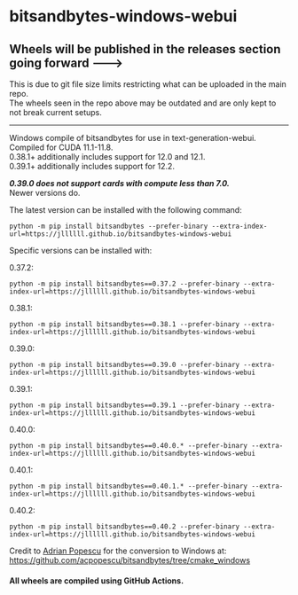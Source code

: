 # bitsandbytes-windows-webui

## Wheels will be published in the releases section going forward --->
This is due to git file size limits restricting what can be uploaded in the main repo.  
The wheels seen in the repo above may be outdated and are only kept to not break current setups.

----
Windows compile of bitsandbytes for use in text-generation-webui.  
Compiled for CUDA 11.1-11.8.  
0.38.1+ additionally includes support for 12.0 and 12.1.  
0.39.1+ additionally includes support for 12.2.

***0.39.0 does not support cards with compute less than 7.0.***  
Newer versions do.

The latest version can be installed with the following command:
```
python -m pip install bitsandbytes --prefer-binary --extra-index-url=https://jllllll.github.io/bitsandbytes-windows-webui
```
Specific versions can be installed with:

0.37.2:
```
python -m pip install bitsandbytes==0.37.2 --prefer-binary --extra-index-url=https://jllllll.github.io/bitsandbytes-windows-webui
```
0.38.1:
```
python -m pip install bitsandbytes==0.38.1 --prefer-binary --extra-index-url=https://jllllll.github.io/bitsandbytes-windows-webui
```
0.39.0:
```
python -m pip install bitsandbytes==0.39.0 --prefer-binary --extra-index-url=https://jllllll.github.io/bitsandbytes-windows-webui
```
0.39.1:
```
python -m pip install bitsandbytes==0.39.1 --prefer-binary --extra-index-url=https://jllllll.github.io/bitsandbytes-windows-webui
```
0.40.0:
```
python -m pip install bitsandbytes==0.40.0.* --prefer-binary --extra-index-url=https://jllllll.github.io/bitsandbytes-windows-webui
```
0.40.1:
```
python -m pip install bitsandbytes==0.40.1.* --prefer-binary --extra-index-url=https://jllllll.github.io/bitsandbytes-windows-webui
```
0.40.2:
```
python -m pip install bitsandbytes==0.40.2 --prefer-binary --extra-index-url=https://jllllll.github.io/bitsandbytes-windows-webui
```

Credit to [Adrian Popescu](https://github.com/acpopescu) for the conversion to Windows at: https://github.com/acpopescu/bitsandbytes/tree/cmake_windows

#### All wheels are compiled using GitHub Actions.
